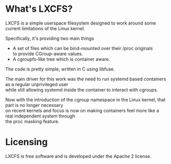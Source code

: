 # What's LXCFS?

LXCFS is a simple userspace filesystem designed to work around some current limitations of the Linux kernel.

Specifically, it's providing two main things

 * A set of files which can be bind-mounted over their /proc originals  
   to provide CGroup-aware values.
 * A cgroupfs-like tree which is container aware.

The code is pretty simple, written in C using libfuse.

The main driver for this work was the need to run systemd based containers as a regular unprivileged user  
while still allowing systemd inside the container to interact with cgroups.

Now with the introduction of the cgroup namespace in the Linux kernel, that part is no longer necessary  
on recent kernels and focus is now on making containers feel more like a real independent system through  
the proc masking feature.

# Licensing

LXCFS is free software and is developed under the Apache 2 license.
